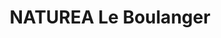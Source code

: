 ---
title: "NATUREA Le Boulanger"
url: /saint-andre-de-corcy/naturea-le-boulanger/
shop: Bäckerei
---